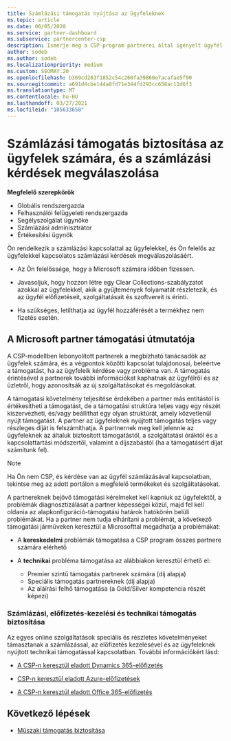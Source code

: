 ```yaml
---
title: Számlázási támogatás nyújtása az ügyfeleknek
ms.topic: article
ms.date: 06/05/2020
ms.service: partner-dashboard
ms.subservice: partnercenter-csp
description: Ismerje meg a CSP-program partnerei által igényelt ügyfél-számlázási támogatást. Ez a támogatás magában foglalja az ügyfél számlázási kapcsolatának tulajdonosát és a számlázási kérdések megválaszolását.
author: sodeb
ms.author: sodeb
ms.localizationpriority: medium
ms.custom: SEOMAY.20
ms.openlocfilehash: b369cd263f1852c54c260fa39860e7acafae5f90
ms.sourcegitcommit: a691d4cbe144a8fd71e344fd293cc658ac11d6f3
ms.translationtype: MT
ms.contentlocale: hu-HU
ms.lasthandoff: 03/27/2021
ms.locfileid: "105633658"
---
```

# <a name="provide-billing-support-for-your-customers-and-help-answer-their-billing-questions"></a>Számlázási támogatás biztosítása az ügyfelek számára, és a számlázási kérdések megválaszolása


**Megfelelő szerepkörök**

- Globális rendszergazda
- Felhasználói felügyeleti rendszergazda
- Segélyszolgálat ügynöke
- Számlázási adminisztrátor
- Értékesítési ügynök

Ön rendelkezik a számlázási kapcsolattal az ügyfelekkel, és Ön felelős az ügyfelekkel kapcsolatos számlázási kérdések megválaszolásáért.

- Az Ön felelőssége, hogy a Microsoft számára időben fizessen.

- Javasoljuk, hogy hozzon létre egy Clear Collections-szabályzatot azokkal az ügyfelekkel, akik a gyűjtemények folyamatát részletezik, és az ügyfél előfizetéseit, szolgáltatásait és szoftvereit is érinti.

- Ha szükséges, letilthatja az ügyfél hozzáférését a termékhez nem fizetés esetén.

## <a name="microsoft-partner-support-guidance"></a>A Microsoft partner támogatási útmutatója

A CSP-modellben lebonyolított partnerek a megbízható tanácsadók az ügyfelek számára, és a végpontok közötti kapcsolat tulajdonosai, beleértve a támogatást, ha az ügyfeleik kérdése vagy probléma van. A támogatás érintésével a partnerek további információkat kaphatnak az ügyfélről és az üzletről, hogy azonosítsák az új szolgáltatásokat és megoldásokat.

A támogatási követelmény teljesítése érdekében a partner más entitástól is értékesítheti a támogatást, de a támogatási struktúra teljes vagy egy részét kiszervezheti, és/vagy beállíthat egy olyan struktúrát, amely közvetlenül nyújt támogatást.  A partner az ügyfeleknek nyújtott támogatás teljes vagy részleges díját is felszámíthatja. A partnernek meg kell jelennie az ügyfeleknek az általuk biztosított támogatástól, a szolgáltatási óráktól és a kapcsolattartási módszertől, valamint a díjszabástól (ha a támogatásért díjat számítunk fel). 

>[!Note]
>Ha Ön nem CSP, és kérdése van az ügyfél számlázásával kapcsolatban, tekintse meg az adott portálon a megfelelő termékeket és szolgáltatásokat.

A partnereknek bejövő támogatási kérelmeket kell kapniuk az ügyfelektől, a problémák diagnosztizálását a partner képességei közül, majd fel kell oldania az alapkonfiguráció-támogatási határok hatókörén belüli problémákat. Ha a partner nem tudja elhárítani a problémát, a következő támogatási járműveken keresztül a Microsofttal megadhatja a problémákat:

- A **kereskedelmi** problémák támogatása a CSP program összes partnere számára elérhető

- A **technikai** probléma támogatása az alábbiakon keresztül érhető el:

  - Premier szintű támogatás partnerek számára (díj alapja)
  - Speciális támogatás partnereknek (díj alapja)
  - Az aláírási felhő támogatása (a Gold/Silver kompetencia részét képezi)

### <a name="providing-billing-subscription-management-and-technical-support"></a>Számlázási, előfizetés-kezelési és technikai támogatás biztosítása 

Az egyes online szolgáltatások speciális és részletes követelményeket támasztanak a számlázással, az előfizetés kezelésével és az ügyfeleknek nyújtott technikai támogatással kapcsolatban. További információkért lásd:

- [A CSP-n keresztül eladott Dynamics 365-előfizetés](https://www.microsoftpartnercommunity.com/t5/CSP/Microsoft-Partner-Support-Guidance/m-p/5262#M30)

- [CSP-n keresztül eladott Azure-előfizetések](https://www.microsoftpartnercommunity.com/t5/CSP/Microsoft-Partner-Support-Guidance/m-p/5263#M31)

- [A CSP-n keresztül eladott Office 365-előfizetés](https://www.microsoftpartnercommunity.com/t5/CSP/Microsoft-Partner-Support-Guidance/m-p/5264#M32)
 
## <a name="next-steps"></a>Következő lépések

- [Műszaki támogatás biztosítása](provide-technical-support.md)